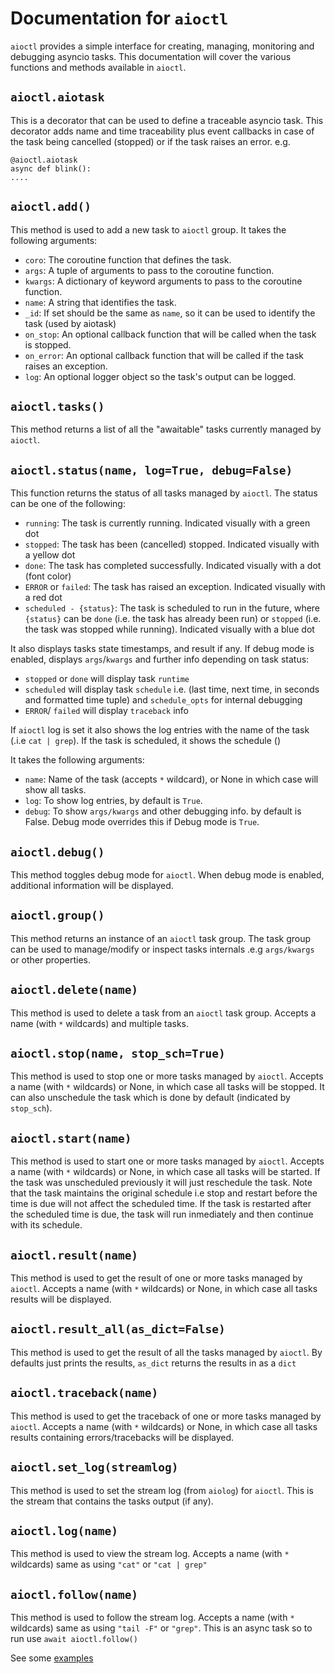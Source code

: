 # Documentation for `aioctl`

`aioctl` provides a simple interface for creating, managing, monitoring and debugging asyncio tasks. This documentation will cover the various functions and methods available in `aioctl`.

## `aioctl.aiotask`

This is a decorator that can be used to define a traceable asyncio task. This decorator adds name and time traceability plus event callbacks in case of the task being cancelled (stopped) or if the task raises an error. e.g.
````
@aioctl.aiotask
async def blink():
....
````

## `aioctl.add()`

This method is used to add a new task to `aioctl` group. It takes the following arguments:

- `coro`: The coroutine function that defines the task.
- `args`: A tuple of arguments to pass to the coroutine function.
- `kwargs`: A dictionary of keyword arguments to pass to the coroutine function.
- `name`: A string that identifies the task.
- `_id`: If set should be the same as `name`, so it can be used to identify the task (used by aiotask)
- `on_stop`: An optional callback function that will be called when the task is stopped.
- `on_error`: An optional callback function that will be called if the task raises an exception.
- `log`: An optional logger object so the task's output can be logged.

## `aioctl.tasks()`

This method returns a list of all the "awaitable" tasks currently managed by `aioctl`.

## `aioctl.status(name, log=True, debug=False)`

This function returns the status of all tasks managed by `aioctl`. The status can be one of the following:

- `running`: The task is currently running. Indicated visually with a green dot
- `stopped`: The task has been (cancelled) stopped. Indicated visually with a yellow dot
- `done`: The task has completed successfully. Indicated visually with a dot (font color)
- `ERROR` or `failed`: The task has raised an exception. Indicated visually with a red dot
- `scheduled - {status}`: The task is scheduled to run in the future, 
where `{status}` can be `done` (i.e. the task has already been run) or `stopped` (i.e. the task was stopped while running). Indicated visually with a blue dot

It also displays tasks state timestamps, and result if any.
If debug mode is enabled, displays `args`/`kwargs` and further info depending
on task status:
 - `stopped` or `done` will display task `runtime`
 - `scheduled` will display task `schedule` i.e. (last time, next time, in seconds and formatted time tuple) and
   `schedule_opts` for internal debugging
 - `ERROR`/ `failed` will display `traceback` info

If `aioctl` log is set it also shows the log entries with the name of the task (.i.e `cat | grep`).
If the task is scheduled, it shows the schedule ()

It takes the following arguments:

- `name`: Name of the task (accepts `*` wildcard), or None in which case will show all tasks.
- `log`: To show log entries, by default is `True`.
- `debug`: To show `args/kwargs` and other debugging info. 
by default is False. Debug mode overrides this if Debug mode is `True`. 


## `aioctl.debug()`

This method toggles debug mode for `aioctl`. When debug mode is enabled, additional information will be displayed.

## `aioctl.group()`

This method returns an instance of an `aioctl` task group. The task group can be used to manage/modify or inspect tasks internals .e.g `args/kwargs`
or other properties.

## `aioctl.delete(name)`

This method is used to delete a task from an `aioctl` task group. Accepts a name (with `*` wildcards) and multiple tasks.

## `aioctl.stop(name, stop_sch=True)`

This method is used to stop one or more tasks managed by `aioctl`. Accepts a name (with `*` wildcards) or None, in which case all tasks will be stopped.
It can also unschedule the task which is done by default (indicated by `stop_sch`).

## `aioctl.start(name)`

This method is used to start one or more tasks managed by `aioctl`. Accepts a name (with `*` wildcards) or None, in which case all tasks will be started.
If the task was unscheduled previously it will just reschedule the task. Note
that the task maintains the original schedule i.e stop and restart before the
time is due will not affect the scheduled time. If the task is restarted after
the scheduled time is due, the task will run inmediately and then continue with its schedule.

## `aioctl.result(name)`

This method is used to get the result of one or more tasks managed by `aioctl`. Accepts a name (with `*` wildcards) or None, in which case all tasks results will be displayed.

## `aioctl.result_all(as_dict=False)`

This method is used to get the result of all the tasks managed by `aioctl`. By
defaults just prints the results, `as_dict` returns the results in as a
`dict`

## `aioctl.traceback(name)`

This method is used to get the traceback of one or more tasks managed by `aioctl`. Accepts a name (with `*` wildcards) or None, in which case all tasks results containing errors/tracebacks will be displayed.


## `aioctl.set_log(streamlog)`

This method is used to set the stream log (from `aiolog`) for `aioctl`. This is the stream that contains the tasks output (if any).

## `aioctl.log(name)`

This method is used to view the stream log. Accepts a name (with `*` wildcards) same as using  `"cat"` or `"cat | grep"` 

## `aioctl.follow(name)`

This method is used to follow the stream log. Accepts a name (with `*` wildcards) same as using `"tail -F"` or `"grep"`.
This is an async task so to run use `await aioctl.follow()`

See some [examples](https://github.com/Carglglz/asyncmd/tree/main/examples)

